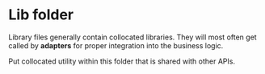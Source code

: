 # Lib folder

Library files generally contain collocated libraries. They will most often get called by **adapters** for proper integration into the business logic.

Put collocated utility within this folder that is shared with other APIs.